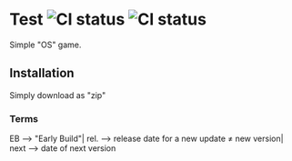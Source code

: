 # Test ![CI status](https://img.shields.io/badge/version-EB%20%3A%200.1-brightgreen.svg) ![CI status](https://img.shields.io/badge/rel.-19.10-blue.svg)

Simple "OS" game.

## Installation
Simply download as "zip"

### Terms
EB --> "Early Build"|
rel. --> release date for a new update ≠ new version|
next --> date of next version
